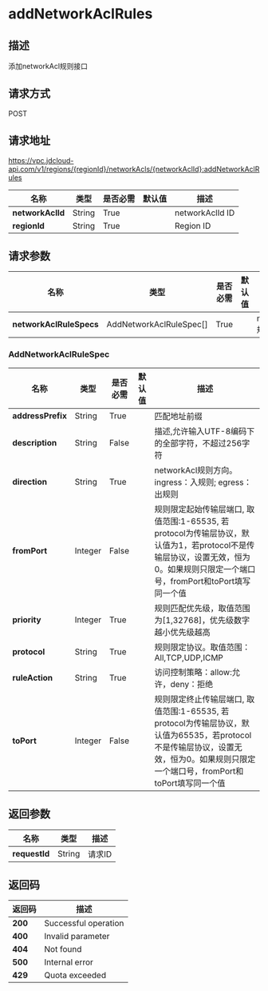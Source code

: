 # addNetworkAclRules


## 描述
添加networkAcl规则接口

## 请求方式
POST

## 请求地址
https://vpc.jdcloud-api.com/v1/regions/{regionId}/networkAcls/{networkAclId}:addNetworkAclRules

|名称|类型|是否必需|默认值|描述|
|---|---|---|---|---|
|**networkAclId**|String|True||networkAclId ID|
|**regionId**|String|True||Region ID|

## 请求参数
|名称|类型|是否必需|默认值|描述|
|---|---|---|---|---|
|**networkAclRuleSpecs**|AddNetworkAclRuleSpec[]|True||networkAcl规则列表|

### <a name="AddNetworkAclRuleSpec">AddNetworkAclRuleSpec</a>
|名称|类型|是否必需|默认值|描述|
|---|---|---|---|---|
|**addressPrefix**|String|True||匹配地址前缀|
|**description**|String|False||描述,允许输入UTF-8编码下的全部字符，不超过256字符|
|**direction**|String|True||networkAcl规则方向。ingress：入规则; egress：出规则|
|**fromPort**|Integer|False||规则限定起始传输层端口, 取值范围:1-65535, 若protocol为传输层协议，默认值为1，若protocol不是传输层协议，设置无效，恒为0。如果规则只限定一个端口号，fromPort和toPort填写同一个值|
|**priority**|Integer|True||规则匹配优先级，取值范围为[1,32768]，优先级数字越小优先级越高|
|**protocol**|String|True||规则限定协议。取值范围：All,TCP,UDP,ICMP|
|**ruleAction**|String|True||访问控制策略：allow:允许，deny：拒绝|
|**toPort**|Integer|False||规则限定终止传输层端口, 取值范围:1-65535, 若protocol为传输层协议，默认值为65535，若protocol不是传输层协议，设置无效，恒为0。如果规则只限定一个端口号，fromPort和toPort填写同一个值|

## 返回参数
|名称|类型|描述|
|---|---|---|
|**requestId**|String|请求ID|



## 返回码
|返回码|描述|
|---|---|
|**200**|Successful operation|
|**400**|Invalid parameter|
|**404**|Not found|
|**500**|Internal error|
|**429**|Quota exceeded|
